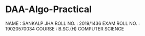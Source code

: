 # DAA-Algo-Practical
NAME : SANKALP JHA
ROLL NO. : 2019/1436
EXAM ROLL NO. : 19020570034
COURSE : B.SC.(H) COMPUTER SCIENCE
